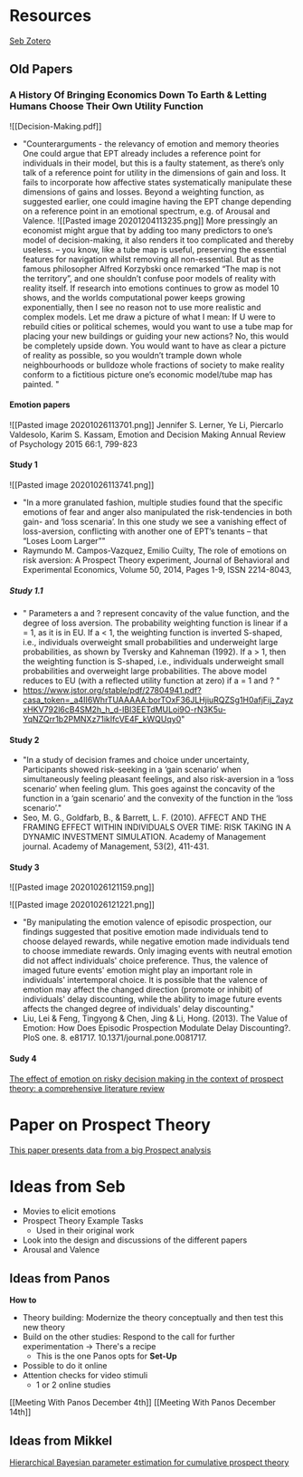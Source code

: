 # Resources
[Seb Zotero](https://www.zotero.org/groups/2500051/sebastian_scott_engen_-_public_library/collections/EGS7UWMI/items/F83RUQKY/collection?fbclid=IwAR3RN0XksbbRAzN2ARSrQP4HR5n-Flx2W8AuHEWBKUstycttpR7j73WgBUw)

## Old Papers
### A History Of Bringing Economics Down To Earth & Letting Humans Choose Their Own Utility Function
![[Decision-Making.pdf]]
- "Counterarguments - the relevancy of emotion and memory theories
One could argue that EPT already includes a reference point for individuals in their model, but this is a faulty statement, as there’s only talk of a reference point for utility in the dimensions of gain and loss. It fails to incorporate how affective states systematically manipulate these dimensions of gains and losses. Beyond a weighting function, as suggested earlier, one could imagine having the EPT change depending on a reference point in an emotional spectrum, e.g. of Arousal and Valence.
![[Pasted image 20201204113235.png]]
More pressingly an economist might argue that by adding too many predictors to one’s model of decision-making, it also renders it too complicated and thereby useless. – you know, like a tube map is useful, preserving the essential features for navigation whilst removing all non-essential.
But as the famous philosopher Alfred Korzybski  once remarked “The map is not the territory”, and one shouldn’t confuse poor models of reality with reality itself. If research into emotions continues to grow as model 10 shows, and the worlds computational power keeps growing exponentially,  then I see no reason not to use more realistic and complex models. Let me draw a picture of what I mean: If U were to rebuild cities or political schemes, would you want to use a tube map for placing your new buildings or guiding your new actions? No, this would be completely upside down. You would want to have as clear a picture of reality as possible, so you wouldn’t trample down whole neighbourhoods or bulldoze whole fractions of society to make reality conform to a fictitious picture one’s economic model/tube map has painted.
"
#### Emotion papers
![[Pasted image 20201026113701.png]]
Jennifer S. Lerner, Ye Li, Piercarlo Valdesolo, Karim S. Kassam, Emotion and Decision Making Annual Review of Psychology 2015 66:1, 799-823
#### Study 1
![[Pasted image 20201026113741.png]]
- "In a more granulated fashion, multiple studies found that the specific emotions of fear and anger also manipulated the risk-tendencies in both gain- and ‘loss scenaria’. In this one study we see a vanishing effect of loss-aversion, conflicting with another one of EPT’s tenants – that “Loses Loom Larger”"
- Raymundo M. Campos-Vazquez, Emilio Cuilty, The role of emotions on risk aversion: A Prospect Theory experiment, Journal of Behavioral and Experimental Economics, Volume 50, 2014, Pages 1-9, ISSN 2214-8043,

##### Study 1.1
- " Parameters a and ? represent concavity of the value function, and the degree of loss aversion. The probability weighting function is linear if a = 1, as it is in EU. If a < 1, the weighting function is inverted S-shaped, i.e., individuals overweight small probabilities and underweight large probabilities, as shown by Tversky and Kahneman (1992). If a > 1, then the weighting function is S-shaped, i.e., individuals underweight small probabilities and overweight large probabilities. The above model reduces to EU (with a reflected utility function at zero) if a = 1 and ? "
- https://www.jstor.org/stable/pdf/27804941.pdf?casa_token=_a4II6WhrTUAAAAA:borTOxF36JLHjiuRQZSg1H0afjFij_ZayzxHKV792l6cB4SM2h_h_d-IBI3EETdMULoi9O-rN3K5u-YqNZQrr1b2PMNXz71ikIfcVE4F_kWQUqy0"
#### Study 2
- "In a study of decision frames and choice under uncertainty, Participants showed risk-seeking in a ‘gain scenario’ when simultaneously feeling pleasant feelings, and also risk-aversion in a ‘loss scenario’ when feeling glum. This goes against the concavity of the function in a ‘gain scenario’ and the convexity of the function in the ‘loss scenario’."
- Seo, M. G., Goldfarb, B., & Barrett, L. F. (2010). AFFECT AND THE FRAMING EFFECT WITHIN INDIVIDUALS OVER TIME: RISK TAKING IN A DYNAMIC INVESTMENT SIMULATION. Academy of Management journal. Academy of Management, 53(2), 411-431.
#### Study 3
![[Pasted image 20201026121159.png]]


![[Pasted image 20201026121221.png]]
- "By manipulating the emotion valence of episodic prospection, our findings suggested that positive emotion made individuals tend to choose delayed rewards, while negative emotion made individuals tend to choose immediate rewards. Only imaging events with neutral emotion did not affect individuals' choice preference. Thus, the valence of imaged future events' emotion might play an important role in individuals' intertemporal choice. It is possible that the valence of emotion may affect the changed direction (promote or inhibit) of individuals' delay discounting, while the ability to image future events affects the changed degree of individuals' delay discounting."
-  Liu, Lei & Feng, Tingyong & Chen, Jing & Li, Hong. (2013). The Value of Emotion: How Does Episodic Prospection Modulate Delay Discounting?. PloS one. 8. e81717. 10.1371/journal.pone.0081717.

#### Sudy 4
[The effect of emotion on risky decision making in the context of prospect theory: a comprehensive literature review](https://link.springer.com/article/10.1007/s11301-019-00169-2)


# Paper on Prospect Theory
[This paper presents data from a big Prospect analysis](https://scholar.google.com/scholar?q=A%20parametric%20analysis%20of%20prospect%20theory%E2%80%99s%20functionals%20for%20the%20general%20population)

# Ideas from Seb
- Movies to elicit emotions
- Prospect Theory Example Tasks
	- Used in their  original work
- Look into the design and discussions of the different papers
- Arousal and Valence

## Ideas from Panos
**How to**
- Theory building: Modernize the theory conceptually and then test this new theory
- Build on the other studies: Respond to the call for further experimentation -> There's a recipe
	- This is the one Panos opts for
**Set-Up**
- Possible to do it online
- Attention checks for video stimuli
	- 1 or 2 online studies

[[Meeting With Panos December 4th]]
[[Meeting With Panos December 14th]]

## Ideas from Mikkel
[Hierarchical Bayesian parameter estimation for cumulative prospect theory](https://pdf.sciencedirectassets.com/272579/1-s2.0-S0022249611X00020/1-s2.0-S0022249610001070/main.pdf?X-Amz-Date=20201117T153506Z&X-Amz-Algorithm=AWS4-HMAC-SHA256&X-Amz-Signature=61b0e9e9cc37509e30bce1fc4e9ab57ed46a014b0295636227d11aec4a41dee6&X-Amz-Credential=ASIAQ3PHCVTY7OS7PK7A%2F20201117%2Fus-east-1%2Fs3%2Faws4_request&type=client&tid=prr-fd8abdd1-ce7d-4b54-bf8b-216d1ae3a85f&sid=c24150e919cd67408b3bee58172a421288d7gxrqb&pii=S0022249610001070&X-Amz-SignedHeaders=host&X-Amz-Security-Token=IQoJb3JpZ2luX2VjELf%2F%2F%2F%2F%2F%2F%2F%2F%2F%2FwEaCXVzLWVhc3QtMSJIMEYCIQCRRFGFc7b02V86pkMeqytyBK%2BR8I%2BfdsIpYbjfXSpIBwIhAORxDxLYdr4EoSyn1P7wlhG%2F1RnX8tIG0IRGOidKKm69KrQDCDAQAxoMMDU5MDAzNTQ2ODY1IgwzsYwSRMjSfdr4cbUqkQOPUxG702LEv3POe5ESC9FBVVHGeUF%2BB46FTtWqkhHgjkRIpuoFiavu1cuBWHQ9FwCZjcocan56LfXiySYBfl259MC8ieSYor9FKZLBaAhDCEblkiTdW2%2Fk4nfogp6fwWVdckC8gGVbu3wQ9Mdh%2FE91ZEix%2FIftmJ6IpAZkm0l0AFFt%2BngI7geWoZDeku5iImEUw6JJPgFz5Yw9cKa%2FuGM3hi29JsuI30qzBqZC9nGRCIx%2FLYeiDfF1v0QjFLmT%2FE5xpaNxMt%2FoWLiazRcconSQCCax6%2Bw9SR4NvWg2illOrLMEPuRYacIFRNhV9zj7Y06Bf%2BfG%2FTQxXdnDLH0VMkUWx%2BgjwRAqSvIb0JRg9q5gErPB1cZLCuCd3ybFSmtj7aQmfl7uhMAjQwnCcN6fhtlVK6Xb3Us7YglDaHekzf8RDv9stbxBWFGMPVmDUXHWOsUo89LY%2F9IbtQTs5Uu3ieMGePUVMY4ox3FPYAb5jWjaOFqs54LqfQ5nqjkLMiAY%2F11zCVyOAoPiDnDs6Wjuj52iszCtuc%2F9BTrqATkmIC%2Bu2w6MEow0zbPVAaqNF%2BjUh8Tv%2BWTInq9G3Q4PXIqL3CNNiISPDvuUggRwWGJDgXtr0C%2B4Gtv1bfs3BGHHgWOD261c6O0LHQuP11BLN8GCr7bFO1hjVAqHhC06vyhGQRmRzN32CPwo8pUM2gWw9xXGUioUiSJ%2FgRpDaszsW4Yr8Wm7L9Q7jAOYxEf7WLxPwAWO69o8JbJoouxwL4qeTEGMJ5IpUk3x3xPQIlawOlqY%2FHi0s4E1DE4ZMjH21hc3PrQ%2FiwI%2BTqY9Rg5sjLCBJ4vRCiqb3dpOWLsR5LFOTySXWoqIdO7b9Q%3D%3D&host=68042c943591013ac2b2430a89b270f6af2c76d8dfd086a07176afe7c76c2c61&X-Amz-Expires=300&hash=038e650d987fa2a288e10fc48b36925d7c5e28b29ed45d8f619c55c43f9ea3b3)